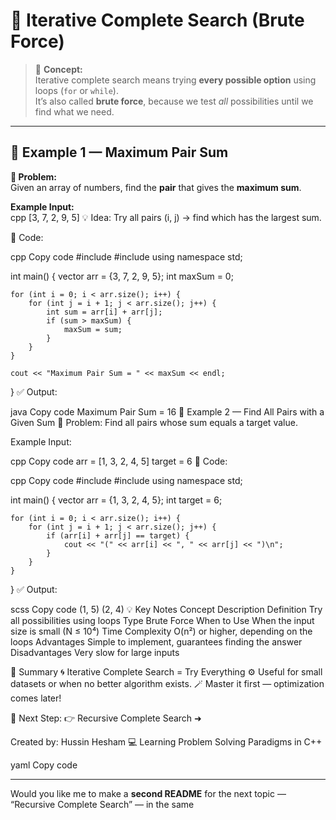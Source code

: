 # 🔹 Iterative Complete Search (Brute Force)

> 🧠 **Concept:**  
> Iterative complete search means trying **every possible option** using loops (`for` or `while`).  
> It’s also called **brute force**, because we test *all* possibilities until we find what we need.

---

## 📘 Example 1 — Maximum Pair Sum

**🧩 Problem:**  
Given an array of numbers, find the **pair** that gives the **maximum sum**.

**Example Input:**  
cpp
[3, 7, 2, 9, 5]
💡 Idea:
Try all pairs (i, j) → find which has the largest sum.

🧱 Code:

cpp
Copy code
#include <iostream>
#include <vector>
using namespace std;

int main() {
    vector<int> arr = {3, 7, 2, 9, 5};
    int maxSum = 0;

    for (int i = 0; i < arr.size(); i++) {
        for (int j = i + 1; j < arr.size(); j++) {
            int sum = arr[i] + arr[j];
            if (sum > maxSum) {
                maxSum = sum;
            }
        }
    }

    cout << "Maximum Pair Sum = " << maxSum << endl;
}
✅ Output:

java
Copy code
Maximum Pair Sum = 16
📘 Example 2 — Find All Pairs with a Given Sum
🧩 Problem:
Find all pairs whose sum equals a target value.

Example Input:

cpp
Copy code
arr = [1, 3, 2, 4, 5]
target = 6
🧱 Code:

cpp
Copy code
#include <iostream>
#include <vector>
using namespace std;

int main() {
    vector<int> arr = {1, 3, 2, 4, 5};
    int target = 6;

    for (int i = 0; i < arr.size(); i++) {
        for (int j = i + 1; j < arr.size(); j++) {
            if (arr[i] + arr[j] == target) {
                cout << "(" << arr[i] << ", " << arr[j] << ")\n";
            }
        }
    }
}
✅ Output:

scss
Copy code
(1, 5)
(2, 4)
💡 Key Notes
Concept	Description
Definition	Try all possibilities using loops
Type	Brute Force
When to Use	When the input size is small (N ≤ 10⁴)
Time Complexity	O(n²) or higher, depending on the loops
Advantages	Simple to implement, guarantees finding the answer
Disadvantages	Very slow for large inputs

🧠 Summary
🌀 Iterative Complete Search = Try Everything
⚙️ Useful for small datasets or when no better algorithm exists.
🪄 Master it first — optimization comes later!

🌿 Next Step:
👉 Recursive Complete Search ➜

Created by: Hussin Hesham
💻 Learning Problem Solving Paradigms in C++

yaml
Copy code

---

Would you like me to make a **second README** for the next topic — “Recursive Complete Search” — in the same 
